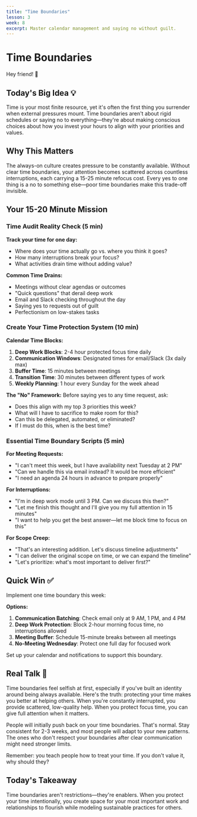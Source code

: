 ```yaml
---
title: "Time Boundaries"
lesson: 3
week: 8
excerpt: Master calendar management and saying no without guilt.
---
```


# Time Boundaries

Hey friend! 👋

## Today's Big Idea 💡

Time is your most finite resource, yet it's often the first thing you surrender when external pressures mount. Time boundaries aren't about rigid schedules or saying no to everything—they're about making conscious choices about how you invest your hours to align with your priorities and values.

## Why This Matters

The always-on culture creates pressure to be constantly available. Without clear time boundaries, your attention becomes scattered across countless interruptions, each carrying a 15-25 minute refocus cost. Every yes to one thing is a no to something else—poor time boundaries make this trade-off invisible.

## Your 15-20 Minute Mission

### Time Audit Reality Check (5 min)

**Track your time for one day:**

- Where does your time actually go vs. where you think it goes?
- How many interruptions break your focus?
- What activities drain time without adding value?

**Common Time Drains:**

- Meetings without clear agendas or outcomes
- "Quick questions" that derail deep work
- Email and Slack checking throughout the day
- Saying yes to requests out of guilt
- Perfectionism on low-stakes tasks

### Create Your Time Protection System (10 min)

**Calendar Time Blocks:**

1. **Deep Work Blocks**: 2-4 hour protected focus time daily
2. **Communication Windows**: Designated times for email/Slack (3x daily max)
3. **Buffer Time**: 15 minutes between meetings
4. **Transition Time**: 30 minutes between different types of work
5. **Weekly Planning**: 1 hour every Sunday for the week ahead

**The "No" Framework:**
Before saying yes to any time request, ask:

- Does this align with my top 3 priorities this week?
- What will I have to sacrifice to make room for this?
- Can this be delegated, automated, or eliminated?
- If I must do this, when is the best time?

### Essential Time Boundary Scripts (5 min)

**For Meeting Requests:**

- "I can't meet this week, but I have availability next Tuesday at 2 PM"
- "Can we handle this via email instead? It would be more efficient"
- "I need an agenda 24 hours in advance to prepare properly"

**For Interruptions:**

- "I'm in deep work mode until 3 PM. Can we discuss this then?"
- "Let me finish this thought and I'll give you my full attention in 15 minutes"
- "I want to help you get the best answer—let me block time to focus on this"

**For Scope Creep:**

- "That's an interesting addition. Let's discuss timeline adjustments"
- "I can deliver the original scope on time, or we can expand the timeline"
- "Let's prioritize: what's most important to deliver first?"

## Quick Win ✅

Implement one time boundary this week:

**Options:**

1. **Communication Batching**: Check email only at 9 AM, 1 PM, and 4 PM
2. **Deep Work Protection**: Block 2-hour morning focus time, no interruptions allowed
3. **Meeting Buffer**: Schedule 15-minute breaks between all meetings
4. **No-Meeting Wednesday**: Protect one full day for focused work

Set up your calendar and notifications to support this boundary.

## Real Talk 💬

Time boundaries feel selfish at first, especially if you've built an identity around being always available. Here's the truth: protecting your time makes you better at helping others. When you're constantly interrupted, you provide scattered, low-quality help. When you protect focus time, you can give full attention when it matters.

People will initially push back on your time boundaries. That's normal. Stay consistent for 2-3 weeks, and most people will adapt to your new patterns. The ones who don't respect your boundaries after clear communication might need stronger limits.

Remember: you teach people how to treat your time. If you don't value it, why should they?

## Today's Takeaway

Time boundaries aren't restrictions—they're enablers. When you protect your time intentionally, you create space for your most important work and relationships to flourish while modeling sustainable practices for others.
